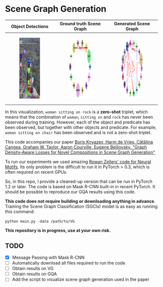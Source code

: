 # Scene Graph Generation

| Object Detections |  Ground truth Scene Graph |  Generated Scene Graph
|:-------------------------:|:-------------------------:|:-------------------------:|
| <figure> <img src="figs/2320504_ours_zs_ours.png" height="200"></figure> |  <figure> <img src="figs/2320504_ours_zs_graph_gt.png" height="200"><figcaption></figcaption></figure> | <figure> <img src="figs/2320504_ours_zs_graph_ours.png" height="200"><figcaption></figcaption></figure> |

In this visualization, `woman sitting on rock` is a **zero-shot** triplet, which means that the combination of `woman`, `sitting on` and `rock` has never been observed during training. However, each of the object and predicate has been observed, but together with other objects and predicate. For example, `woman sitting on chair` has been observed and is not a zero-shot triplet.


This code accompanies our paper [Boris Knyazev, Harm de Vries, Cătălina Cangea, Graham W. Taylor, Aaron Courville, Eugene Belilovsky. "Graph Density-Aware Losses for Novel Compositions in Scene Graph Generation"](https://arxiv.org/search/cs?searchtype=author&query=Knyazev%2C+B)

To run our experiments we used amazing [Rowan Zellers' code for Neural Motifs](https://github.com/rowanz/neural-motifs). Its only problem is the difficult to run it in PyTorch > 0.3, which is often required on recent GPUs.

So, in this repo, I provide a cleaned-up version that can be run in PyTorch 1.2 or later. The code is based on Mask R-CNN built-in in recent PyTorch.
It should be possible to reproduce our GQA results using this code.

**This code does not require building or downloading anything in advance**. Training the Scene Graph Classification (SGCls) model is as easy as running this command:

`python main.py -data /path/to/VG`


**This repository is in progress, use at your own risk.**

## TODO

- [x] Message Passing with Mask R-CNN
- [ ] Automatically download all files required to run the code
- [ ] Obtain results on VG
- [ ] Obtain results on GQA
- [ ] Add the script to visualize scene graph generation used in the paper
